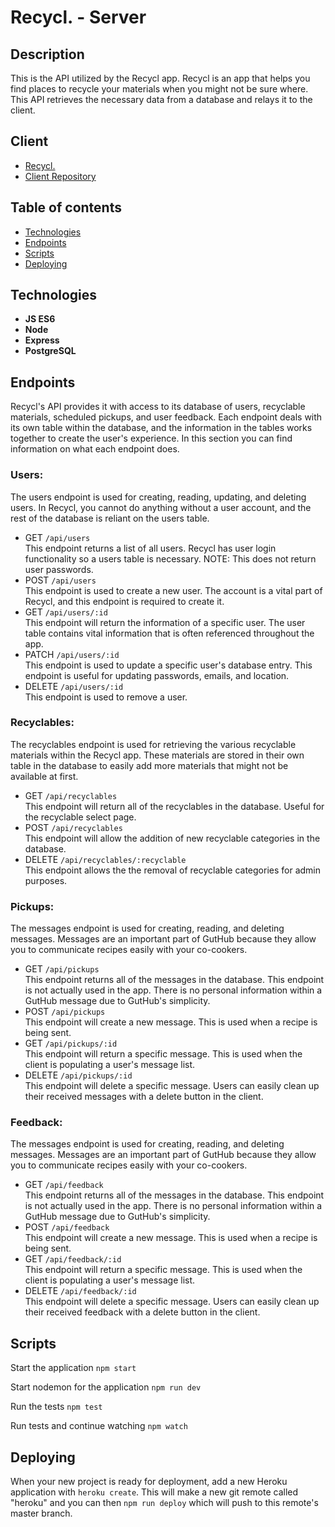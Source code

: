 # Recycl. - Server

## Description

This is the API utilized by the Recycl app. Recycl is an app that helps you find places to recycle your materials when you might not be sure where. This API retrieves the necessary data from a database and relays it to the client.

## Client
- [Recycl.](https://recycl.vercel.app/)
- [Client Repository](https://github.com/manniecut/recycl-client)

## Table of contents

*  [Technologies](#technologies)
*  [Endpoints](#endpoints)
*  [Scripts](#scripts)
*  [Deploying](#deploying)

## Technologies

- **JS ES6**
- **Node**
- **Express**
- **PostgreSQL**

## Endpoints

Recycl's API provides it with access to its database of users, recyclable materials, scheduled pickups, and user feedback. Each endpoint deals with its own table within the database, and the information in the tables works together to create the user's experience. In this section you can find information on what each endpoint does.

### Users:
The users endpoint is used for creating, reading, updating, and deleting users. In Recycl, you cannot do anything without a user account, and the rest of the database is reliant on the users table.
 - GET `/api/users`\
 This endpoint returns a list of all users. Recycl has user login functionality so a users table is necessary. NOTE: This does not return user passwords.
 - POST `/api/users`\
 This endpoint is used to create a new user. The account is a vital part of Recycl, and this endpoint is required to create it. 
 - GET `/api/users/:id`\
 This endpoint will return the information of a specific user. The user table contains vital information that is often referenced throughout the app.
 - PATCH `/api/users/:id`\
 This endpoint is used to update a specific user's database entry. This endpoint is useful for updating passwords, emails, and location.
 - DELETE `/api/users/:id`\
 This endpoint is used to remove a user.
 
### Recyclables:
The recyclables endpoint is used for retrieving the various recyclable materials within the Recycl app. These materials are stored in their own table in the database to easily add more materials that might not be available at first.
 - GET `/api/recyclables`\
 This endpoint will return all of the recyclables in the database. Useful for the recyclable select page.
  - POST `/api/recyclables`\
 This endpoint will allow the addition of new recyclable categories in the database.
 - DELETE `/api/recyclables/:recyclable`\
 This endpoint allows the the removal of recyclable categories for admin purposes.

### Pickups:
The messages endpoint is used for creating, reading, and deleting messages. Messages are an important part of GutHub because they allow you to communicate recipes easily with your co-cookers.
 - GET `/api/pickups`\
 This endpoint returns all of the messages in the database. This endpoint is not actually used in the app. There is no personal information within a GutHub message due to GutHub's simplicity.
 - POST `/api/pickups`\
 This endpoint will create a new message. This is used when a recipe is being sent.
 - GET `/api/pickups/:id`\
 This endpoint will return a specific message. This is used when the client is populating a user's message list.
 - DELETE `/api/pickups/:id`\
 This endpoint will delete a specific message. Users can easily clean up their received messages with a delete button in the client.

### Feedback:
The messages endpoint is used for creating, reading, and deleting messages. Messages are an important part of GutHub because they allow you to communicate recipes easily with your co-cookers.
 - GET `/api/feedback`\
 This endpoint returns all of the messages in the database. This endpoint is not actually used in the app. There is no personal information within a GutHub message due to GutHub's simplicity.
 - POST `/api/feedback`\
 This endpoint will create a new message. This is used when a recipe is being sent.
 - GET `/api/feedback/:id`\
 This endpoint will return a specific message. This is used when the client is populating a user's message list.
 - DELETE `/api/feedback/:id`\
 This endpoint will delete a specific message. Users can easily clean up their received feedback with a delete button in the client.

## Scripts

Start the application `npm start`

Start nodemon for the application `npm run dev`

Run the tests `npm test`

Run tests and continue watching `npm watch`

## Deploying

When your new project is ready for deployment, add a new Heroku application with `heroku create`. This will make a new git remote called "heroku" and you can then `npm run deploy` which will push to this remote's master branch.